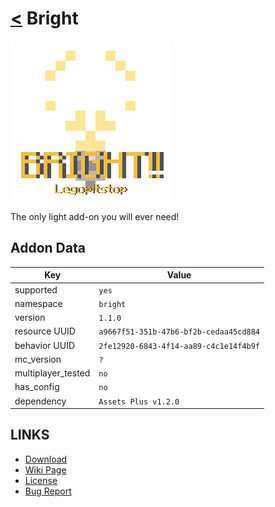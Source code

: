 # [<](../README.md) Bright

![alt](pack_icon.png)

The only light add-on you will ever need!

## Addon Data

| Key                | Value    |
|--------------------|----------|
| supported          | `yes` |
| namespace          | `bright` |
| version            | `1.1.0 ` |
| resource UUID            | `a9667f51-351b-47b6-bf2b-cedaa45cd884` |
| behavior UUID            | `2fe12920-6843-4f14-aa89-c4c1e14f4b9f` |
| mc_version         | `?` |
| multiplayer_tested | `no`     |
| has_config         | `no`     |
| dependency         | `Assets Plus v1.2.0`   |

## LINKS
- [Download](https://mcpedl.com/bright-addon-1/)
- [Wiki Page](https://github.com/legopitstop/addons/wiki/Bright)
- [License](https://legopitstop.weebly.com/license.html)
- [Bug Report](https://github.com/legopitstop/addons/issues)